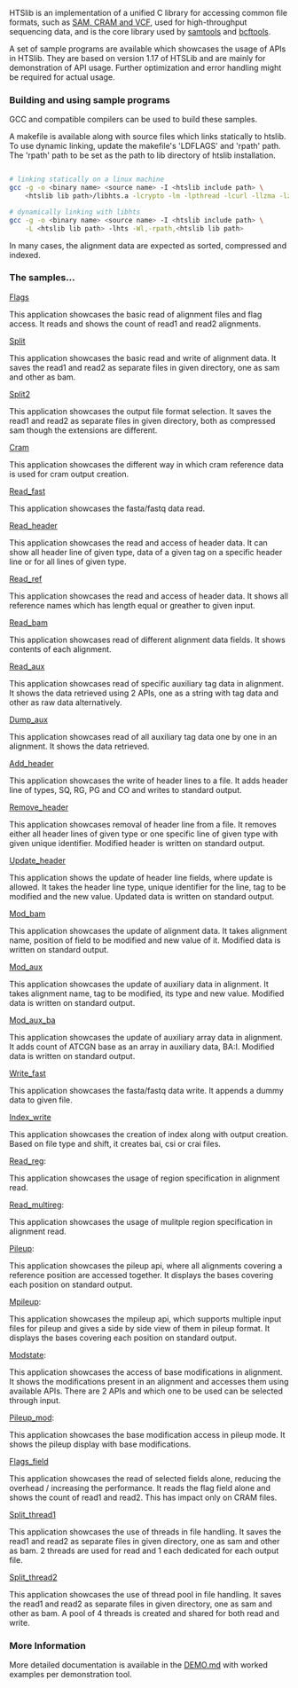 HTSlib is an implementation of a unified C library for accessing common file
formats, such as [SAM, CRAM and VCF][1], used for high-throughput sequencing
data, and is the core library used by [samtools][2] and [bcftools][3].

A set of sample programs are available which showcases the usage of APIs in HTSlib.
They are based on version 1.17 of HTSLib and are mainly for demonstration of API usage.
Further optimization and error handling might be required for actual usage.


[1]: http://samtools.github.io/hts-specs/
[2]: http://github.com/samtools/samtools
[3]: http://samtools.github.io/bcftools/

### Building and using sample programs

GCC and compatible compilers can be used to build these samples.

A makefile is available along with source files which links statically to
htslib. To use dynamic linking, update the makefile's 'LDFLAGS' and 'rpath'
path. The 'rpath' path to be set as the path to lib directory of htslib
installation.

```sh

# linking statically on a linux machine
gcc -g -o <binary name> <source name> -I <htslib include path> \
    <htslib lib path>/libhts.a -lcrypto -lm -lpthread -lcurl -llzma -lz -lbz2

# dynamically linking with libhts
gcc -g -o <binary name> <source name> -I <htslib include path> \
    -L <htslib lib path> -lhts -Wl,-rpath,<htslib lib path>

```

In many cases, the alignment data are expected as sorted, compressed and
indexed.

### The samples...

[Flags][Flags]

  This application showcases the basic read of alignment files and flag
  access. It reads and shows the count of read1 and read2 alignments.

[Split][Split]

  This application showcases the basic read and write of alignment data. It
  saves the read1 and read2 as separate files in given directory, one as sam
  and other as bam.

[Split2][Split2]

  This application showcases the output file format selection. It saves the
  read1 and read2 as separate files in given directory, both as compressed
  sam though the extensions are different.

[Cram][Cram]

  This application showcases the different way in which cram reference data
  is used for cram output creation.

[Read_fast][Read_fast]

  This application showcases the fasta/fastq data read.

[Read_header][Read_header]

  This application showcases the read and access of header data. It can show
  all header line of given type, data of a given tag on a specific header
  line or for all lines of given type.

[Read_ref][Read_ref]

  This application showcases the read and access of header data. It shows
  all reference names which has length equal or greather to given input.

[Read_bam][Read_bam]

  This application showcases read of different alignment data fields. It
  shows contents of each alignment.

[Read_aux][Read_aux]

  This application showcases read of specific auxiliary tag data in
  alignment. It shows the data retrieved using 2 APIs, one as a string with
  tag data and other as raw data alternatively.

[Dump_aux][Dump_aux]

  This application showcases read of all auxiliary tag data one by one in an
  alignment. It shows the data retrieved.

[Add_header][Add_header]

  This application showcases the write of header lines to a file. It adds
  header line of types, SQ, RG, PG and CO and writes to standard output.

[Remove_header][Remove_header]

  This application showcases removal of header line from a file. It removes
  either all header lines of given type or one specific line of given type
  with given unique identifier. Modified header is written on standard
  output.

[Update_header][Update_header]

  This application shows the update of header line fields, where update is
  allowed. It takes the header line type, unique identifier for the line,
  tag to be modified and the new value. Updated data is written on standard
  output.

[Mod_bam][Mod_bam]

  This application showcases the update of alignment data. It takes
  alignment name, position of field to be modified and new value of
  it. Modified data is written on standard output.

[Mod_aux][Mod_aux]

  This application showcases the update of auxiliary data in alignment. It
  takes alignment name, tag to be modified, its type and new value. Modified
  data is written on standard output.

[Mod_aux_ba][Mod_aux_ba]

  This application showcases the update of auxiliary array data in
  alignment. It adds count of ATCGN base as an array in auxiliary data,
  BA:I. Modified data is written on standard output.

[Write_fast][Write_fast]

  This application showcases the fasta/fastq data write. It appends a dummy
  data to given file.

[Index_write][Index_write]

  This application showcases the creation of index along with output
  creation. Based on file type and shift, it creates bai, csi or crai files.

[Read_reg][Read_reg]:

  This application showcases the usage of region specification in alignment
  read.

[Read_multireg][Read_multireg]:

  This application showcases the usage of mulitple region specification in
  alignment read.

[Pileup][Pileup]:

  This application showcases the pileup api, where all alignments covering a
  reference position are accessed together. It displays the bases covering
  each position on standard output.

[Mpileup][Mpileup]:

  This application showcases the mpileup api, which supports multiple input
  files for pileup and gives a side by side view of them in pileup
  format. It displays the bases covering each position on standard output.

[Modstate][Modstate]:

  This application showcases the access of base modifications in
  alignment. It shows the modifications present in an alignment and accesses
  them using available APIs. There are 2 APIs and which one to be used can
  be selected through input.

[Pileup_mod][Pileup_mod]:

  This application showcases the base modification access in pileup mode. It
  shows the pileup display with base modifications.

[Flags_field][Flags_field]

  This application showcases the read of selected fields alone, reducing the
  overhead / increasing the performance. It reads the flag field alone and
  shows the count of read1 and read2. This has impact only on CRAM files.

[Split_thread1][Split_thread1]

  This application showcases the use of threads in file handling. It saves
  the read1 and read2 as separate files in given directory, one as sam and
  other as bam. 2 threads are used for read and 1 each dedicated for each
  output file.

[Split_thread2][Split_thread2]

  This application showcases the use of thread pool in file handling. It
  saves the read1 and read2 as separate files in given directory, one as sam
  and other as bam. A pool of 4 threads is created and shared for both read
  and write.

### More Information

More detailed documentation is available in the [DEMO.md][DEMO] with worked
examples per demonstration tool.


[Flags]: flags_demo.c
[Split]: split.c
[Split2]: split2.c
[Cram]: cram.c
[Read_fast]: read_fast.c
[Read_header]: read_header.c
[Read_ref]: read_refname.c
[Read_bam]: read_bam.c
[Read_aux]: read_aux.c
[Dump_aux]: dump_aux.c
[Add_header]: add_header.c
[Remove_header]: rem_header.c
[Update_header]: update_header.c
[Mod_bam]: mod_bam.c
[Mod_aux]: mod_aux.c
[Mod_aux_ba]: mod_aux_ba.c
[Write_fast]: write_fast.c
[Index_write]: index_write.c
[Read_reg]: index_reg_read.c
[Read_multireg]: index_multireg_read.c
[Pileup]: pileup.c
[Mpileup]: mpileup.c
[Modstate]: modstate.c
[Pileup_mod]: pileup_mod.c
[Flags_field]: flags_htsopt_field.c
[Split_thread1]: split_thread1.c
[Split_thread2]: split_thread2.c
[DEMO]: DEMO.md
